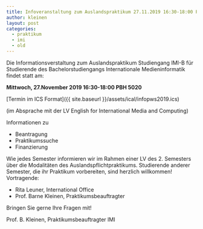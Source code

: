 ```yaml
---
title: Infoveranstaltung zum Auslandspraktikum 27.11.2019 16:30-18:00 PBH 5020
author: kleinen
layout: post
categories:
  - praktikum
  - imi
  - old
---
```


Die Informationsverstaltung zum Auslandspraktikum Studiengang IMI-B
für Studierende des Bachelorstudiengangs Internationale Medieninformatik findet statt am:

**Mittwoch, 27.November 2019 16:30-18:00 PBH 5020**

[Termin im ICS Format]({{ site.baseurl }}/assets/ical/infopws2019.ics)

(im Absprache mit der LV English for International Media and Computing)

Informationen zu
- Beantragung
- Praktikumssuche
- Finanzierung

Wie jedes Semester informieren wir im Rahmen einer LV des 2. Semesters über die Modalitäten des Auslandspflichtpraktikums. Studierende anderer Semester, die ihr Praktikum vorbereiten, sind herzlich willkommen! Vortragende:

- Rita Leuner, International Office
- Prof. Barne Kleinen, Praktikumsbeauftragter

Bringen Sie gerne Ihre Fragen mit!


Prof. B. Kleinen, Praktikumsbeauftragter IMI
